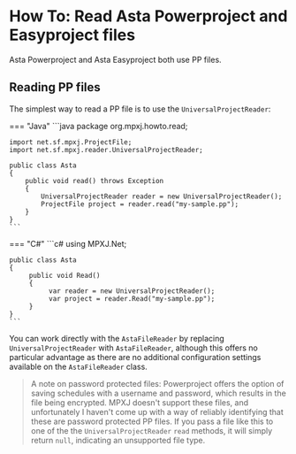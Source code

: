 # How To: Read Asta Powerproject and Easyproject files
Asta Powerproject and Asta Easyproject both use PP files.

## Reading PP files
The simplest way to read a PP file is to use the `UniversalProjectReader`:



=== "Java"
	```java
	package org.mpxj.howto.read;
	
	import net.sf.mpxj.ProjectFile;
	import net.sf.mpxj.reader.UniversalProjectReader;
	
	public class Asta
	{
		public void read() throws Exception
		{
			UniversalProjectReader reader = new UniversalProjectReader();
			ProjectFile project = reader.read("my-sample.pp");
		}
	}
	```

=== "C#"
	```c#
	using MPXJ.Net;
	
	public class Asta
	{
		 public void Read()
		 {
			  var reader = new UniversalProjectReader();
			  var project = reader.Read("my-sample.pp");
		 }
	}
	```

You can work directly with the `AstaFileReader` by replacing
`UniversalProjectReader` with `AstaFileReader`, although this offers no
particular advantage as there are no additional configuration settings available
on the `AstaFileReader` class.

> A note on password protected files: Powerproject offers the option of saving
> schedules with a username and password, which results in the file being
> encrypted. MPXJ doesn't support these files, and unfortunately I haven't come
> up with a way of reliably identifying that these are password protected PP
> files. If you pass a file like this to one of the the `UniversalProjectReader`
> `read` methods, it will simply return `null`, indicating an unsupported file
> type.